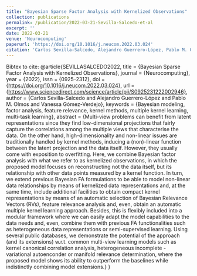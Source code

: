```yaml
---
title: "Bayesian Sparse Factor Analysis with Kernelized Observations"
collection: publications
permalink: /publication/2022-03-21-Sevilla-Salcedo-et-al
excerpt: ''
date: 2022-03-21
venue: 'Neurocomputing'
paperurl: 'https://doi.org/10.1016/j.neucom.2022.03.024'
citation: 'Carlos Sevilla-Salcedo, Alejandro Guerrero-López, Pablo M. Olmos, Vanessa Gómez-Verdejo, ayesian Sparse Factor Analysis with Kernelized Observations, Neurocomputing, 2022, ISSN 0925-2312, https://doi.org/10.1016/j.neucom.2022.03.024.'
---
```

Bibtex to cite:
@article{SEVILLASALCEDO2022,
title = {Bayesian Sparse Factor Analysis with Kernelized Observations},
journal = {Neurocomputing},
year = {2022},
issn = {0925-2312},
doi = {https://doi.org/10.1016/j.neucom.2022.03.024},
url = {https://www.sciencedirect.com/science/article/pii/S0925231222002946},
author = {Carlos Sevilla-Salcedo and Alejandro Guerrero-López and Pablo M. Olmos and Vanessa Gómez-Verdejo},
keywords = {Bayesian modeling, factor analysis, feature relevance, kernel methods, multiple kernel learning, multi-task learning},
abstract = {Multi-view problems can benefit from latent representations since they find low-dimensional projections that fairly capture the correlations among the multiple views that characterise the data. On the other hand, high-dimensionality and non-linear issues are traditionally handled by kernel methods, inducing a (non)-linear function between the latent projection and the data itself. However, they usually come with exposition to overfitting. Here, we combine Bayesian factor analysis with what we refer to as kernelized observations, in which the proposed model focuses on reconstructing not the data itself, but its relationship with other data points measured by a kernel function. In turn, we extend previous Bayesian FA formulations to be able to model non-linear data relationships by means of kernelized data representations and, at the same time, include additional facilities to obtain compact kernel representations by means of an automatic selection of Bayesian Relevance Vectors (RVs), feature relevance analysis and, even, obtain an automatic multiple kernel learning approach. Besides, this is flexibly included into a modular framework where we can easily adapt the model capabilities to the data needs and, even, combine them with previous FA functionalities such as heterogeneous data representations or semi-supervised learning. Using several public databases, we demonstrate the potential of the approach (and its extensions) w.r.t. common multi-view learning models such as kernel canonical correlation analysis, heterogeneous incomplete - variational autoenconder or manifold relevance determination, where the proposed model shows its ability to outperform the baselines while indistinctly combining model extensions.}
}
